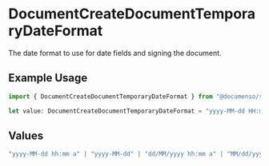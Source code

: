 # DocumentCreateDocumentTemporaryDateFormat

The date format to use for date fields and signing the document.

## Example Usage

```typescript
import { DocumentCreateDocumentTemporaryDateFormat } from "@documenso/sdk-typescript/models/operations";

let value: DocumentCreateDocumentTemporaryDateFormat = "yyyy-MM-dd HH:mm:ss";
```

## Values

```typescript
"yyyy-MM-dd hh:mm a" | "yyyy-MM-dd" | "dd/MM/yyyy hh:mm a" | "MM/dd/yyyy hh:mm a" | "dd.MM.yyyy HH:mm" | "yyyy-MM-dd HH:mm" | "yy-MM-dd hh:mm a" | "yyyy-MM-dd HH:mm:ss" | "MMMM dd, yyyy hh:mm a" | "EEEE, MMMM dd, yyyy hh:mm a" | "yyyy-MM-dd'T'HH:mm:ss.SSSXXX"
```
